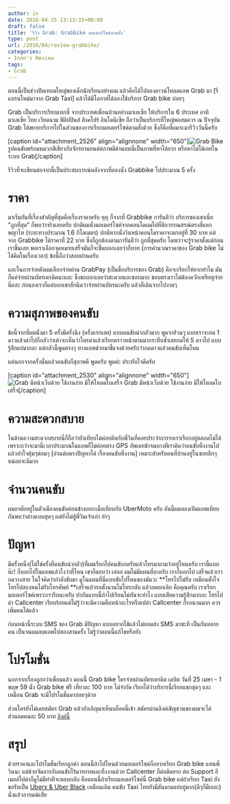 ```yaml
---
author: in
date: 2016-04-25 13:13:15+00:00
draft: false
title: 'รีวิว Grab: Grabbike มอเตอร์ไซค์ตามสั่ง'
type: post
url: /2016/04/review-grabbike/
categories:
- Innn's Review
tags:
- Grab
---
```


ตอนนี้เป็นช่วงปิดเทอมใหญ่ของเด็กนักเรียนอย่างผม แล้วคือได้ไปลองดาวน์โหลดแอพ Grab มา [รีแบรนใหม่มาจาก Grab Taxi] แล้วได้มีโอกาสได้ลองใช้บริการ Grab bike บ่อยๆ

Grab เป็นบริการเรียกแทกซี่ จากประเทศเพื่อนบ้านอย่างมาเลเซีย ให้บริการใน 6 ประเทศ อาทิมาเลเซีย ไทย เวียดนาม ฟิลิปปินส์ สิงคโปร์ อินโดนีเซีย ถือว่าเป็นบริการที่ใหญ่พอสมควร ณ ปัจจุบัน Grab ได้ขยายบริการไปในส่วนของการเรียกมอเตอร์ไซค์ตามสั่งด้วย ซึ่งก็คือที่ผมจะมารีวิววันนี้ครับ

<!-- more -->

[caption id="attachment_2526" align="alignnone" width="650"]![Grab Bike](https://www.cyruszhang.com/wp-content/uploads/2016/04/Hj1bFga-1024x576.jpg)
รูปคนขับพร้อมหมวกสีเขียวกับจักรยานยนต์สภาพดีด้านบนนี่เป็นภาพที่หาได้ยาก หรือหาไม่ได้เลยในระบบ Grab[/caption]

รีวิวที่จะเขียนต่อจากนี้เป็นประสบการณ์หลังจากที่ลองนั่ง Grabbike ไปประมาณ 5 ครั้ง


# ราคา


มาเริ่มกันที่เรื่องสำคัญที่สุดคือเรื่องราคาครับ หุหุ ก็จากที่ Grabbike การันตีว่า บริการของเขาเนี่ย "ถูกที่สุด" ก็พบว่าจริงเลยครับ ปกติผมนั่งมอเตอร์ไซค์จากคอนโดผมไปที่ตึกวรรณสรณ์ตรงสี่แยกพญาไท (ระยะทางประมาณ 1.6 กิโลเมตร) ปกติหากนั่งวินหน้าคอนโดราคาจะตกอยู่ที่ 30 บาท แต่จาก Grabbike ได้ราคาที่ 22 บาท ซึ่งก็ถูกต้องตามการันตีว่า ถูกที่สุดครับ โดยเราจะรู้ราคาตั้งแต่ก่อนเราขึ้นเลย พอเราเลือกจุดหมายเสร็จมันก็จะขึ้นบอกเลยว่ากี่บาท (การคำนวณราคาของ Grab bike ไม่ได้คิดในเรื่องเวลา) ข้อนี้ถือว่าสอบผ่านครับ

และในการจ่ายตังผมเลือกจ่ายผ่าน GrabPay (เป็นชื่อบริการของ Grab) คือจะเรียกให้ยากทำไม มันก็แค่จ่ายผ่านบัตรเครดิตนะและ ซึ่งขอบอกเลยว่าสะดวกและชอบมาก ชอบตรงเราไม่ต้องควักเหรียญจ่ายนี่และ ก่อนลงเราก็แค่บอกเขาสักนิดว่าจ่ายผ่านบัตรนะครับ แล้วก็เดินจากไปงามๆ


# ความสุภาพของคนขับ


ข้อนี้จากที่ผมนั่งมา 5 ครั้งมีครั้งนึง (ครั้งแรกเลย) แบบคนขับน่ากลัวมาก พูดจาฮ้วนๆ แบบเราจะกด 1 ดาวแล้วด่าไปก็กลัวว่าเค้าจะเห็นว่าใครด่าแล้วเรียกคราวหน้าตามมากระทืบซ้ำเลยกดให้ 5 ดาวไป แบบรู้สึกแย่มากอะ แต่กลัวนี้พูดตรงๆ ทางแอพช่วยมาชี้แจงด้วยครับว่ากดดาวแล้วคนขับเห็นไหม

แต่นอกจากครั้งนั้นแล้วคนขับก็สุภาพดี พูดครับ พูดค่ะ ประทับใจดีครับ

[caption id="attachment_2530" align="alignnone" width="650"]![Grab มีหน้าเว็บด้วย ใช้งานง่าย มีให้โหลดใบเสร็จ](https://www.cyruszhang.com/wp-content/uploads/2016/04/grabbikesc-1024x514.png)
Grab มีหน้าเว็บด้วย ใช้งานง่าย มีให้โหลดใบเสร็จ[/caption]


# ความสะดวกสบาย


ในด้านความสะดวกสบายนี่ก็ถือว่ายังเทียบไม่ค่อยติดกับพี่วินที่คอยประจำการรอเราเรียกอยู่ตลอดไม่ได้ เพราะกว่าจะมานี่เวลาประมาณในแอพก็ไม่ค่อยตรง GPS อัพเดทช้าจนบางทีเราคิดว่าคนขับทิ้งงานไปแล้วทำใจตุ้มๆต่อมๆ [อ่านต่อตรงปัญหาได้ เรื่องคนขับทิ้งงาน] เหมาะสำหรับคนที่บ้านอยู่ในซอยลึกๆหน่อยจะดีมาก


# จำนวนคนขับ


ผมอาศัยอยู่ในตัวเมืองคนขับค่อนข้างเยอะเมื่อเทียบกับ UberMoto ครับ อันนี้ผมลองเปิดแอพเทียบกันพบว่าต่างแบบสุดๆ แต่ยังไม่สู้พี่วินเจ้าเก่า ฮ่าๆ


# ปัญหา


มีครั้งหนึ่ง(ไม่ใช่ครั้งที่คนขับน่ากลัว)ที่ผมเรียกไปคนขับกดรับแล้วโทรมาถามว่าอยู่ไหนครับ เรานี้แบบ ห๊ะ! ก็บอกไปในแอพแล้วไงว่าที่ไหน เขาก็ตอบว่า เอ่ออ ผมไม่มีแผนที่อะครับ เราก็บอกไป เสร็จแล้วเรากดวางสาย ในใจคิดว่ากำลังขับมา ดูในแผนที่นี่แบบขับไปไหนของมันวะ **โทรไปไม่รับ เหมือนตั้งใจ โทรไปสองหนไม่รับโทรศัพท์ **เสร็จแล้วรอตั้งนานไม่โทรกลับ แล้วกดยกเลิก คือคุณครับ เราเรียกมอเตอร์ไซค์เพราะเรารีบนะครับ ทำกันแบบนี้ถ้าไปเรียนไม่ทันจะทำไง แบบเสียความรู้สึกมากอะ โทรไปด่า Callcenter เรียบร้อยแต่ไม่รู้ว่าจะมีความคืบหน้าอะไรหรือเปล่า Callcenter ก็รอนานมาก ควรเพิ่มคนได้แล้ว

ก่อนหน้านี้ระบบ SMS ของ Grab มีปัญหา แบบอยากใช้แล้วไม่ยอมส่ง SMS มาซะที เป็นกันหลายคน เป็นจนผมลบแอพไปสองสามครั้ง ไม่รู้ว่าตอนนี้แก้ไขหรือยัง


# โปรโมชั่น


นอกจากเรื่องถูกกว่าเพื่อนแล้ว ตอนนี้ Grab bike ใครจ่ายผ่านบัตรเครดิต เดบิต วันที่ 25 เมษา - 1 พฤษ 59 นั่ง Grab bike ฟรี เที่ยวละ 100 บาท ไม่จำกัด เรียกได้ว่าบริการนี้เรียกแขกสุดๆ และเหมือน Grab จะมีโปรโมชั่นมาบ่อยๆด้วย

ส่วนใครยังไม่เคยสมัคร Grab แล้วบังเอิญมาเห็นบล็อคนี้เข้า สมัครผ่านลิงค์เชิญชวนของผมจะได้ส่วนลดคนละ 50 บาท [ลิงค์นี้](https://invite.grab.co/8E5910)


# สรุป


ด้วยราคาและโปรโมชั่นเรียกลูกค้า ตอนนี้ถ้าไปไหนด้วยมอเตอร์ไซค์ก็อยากเรียก Grab bike แทนพี่วินนะ แต่ช่วยจัดการกับคนขับไร้มารยาทและทิ้งงานด้วย Callcenter ก็ต่อติดยาก ต่อ Support อีเมลล์ไปด่าก็ดูไม่มีท่าทีจะตอบกลับ คือตอนนี้ถ้าเรียกมอเตอร์ไซค์นี่ Grab bike แต่ถ้าเรียก Taxi ยังขอรับเป็น [Uberx & Uber Black](https://www.cyruszhang.com/2014/05/uber-luxury-taxi-with-private-driver/) เหมือนเดิม คนขับ Taxi ไทยยังมีสันดานแย่อยู่มาก(ดีๆก็มีเยอะ) นั่งแล้วอารมณ์เสีย

